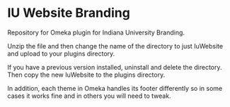 IU Website Branding
===========

Repository for Omeka plugin for Indiana University Branding.

Unzip the file and then change the name of the directory to just IuWebsite and upload to your plugins directory. 

If you have a previous version installed, uninstall and delete the directory. Then copy the new IuWebsite to the plugins directory.

In addition, each theme in Omeka handles its footer differently so in some cases it works fine and in others you will need to tweak. 
